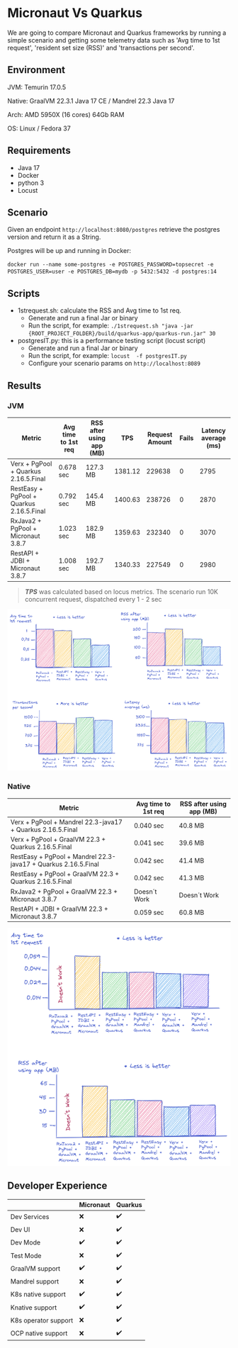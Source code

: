 # Micronaut Vs Quarkus

We are going to compare Micronaut and Quarkus frameworks by running a simple scenario and getting some telemetry data such as 'Avg time to 1st request', 'resident set size (RSS)' and 'transactions per second'. 

## Environment

JVM: Temurin 17.0.5

Native: GraalVM 22.3.1 Java 17 CE / Mandrel 22.3 Java 17

Arch: AMD 5950X (16 cores) 64Gb RAM

OS: Linux / Fedora 37 

## Requirements

- Java 17
- Docker
- python 3
- Locust

## Scenario

Given an endpoint `http://localhost:8080/postgres` retrieve the postgres version and return it as a String.

Postgres will be up and running in Docker:

```
docker run --name some-postgres -e POSTGRES_PASSWORD=topsecret -e POSTGRES_USER=user -e POSTGRES_DB=mydb -p 5432:5432 -d postgres:14
```

## Scripts

* 1strequest.sh: calculate the RSS and Avg time to 1st req.
	* Generate and run a final Jar or binary
	* Run the script, for example: `./1strequest.sh "java -jar {ROOT_PROJECT_FOLDER}/build/quarkus-app/quarkus-run.jar" 30`
*  postgresIT.py: this is a performance testing script (locust script)
	* Generate and run a final Jar or binary
	* Run the script, for example: `locust  -f postgresIT.py`
	* Configure your scenario params on `http://localhost:8089`

## Results

### JVM


| Metric        | Avg time to 1st req | RSS after using app (MB) | TPS   | Request Amount | Fails | Latency average (ms) |
| ------------- | ------------------- | ------------------------ | ----- | -------------- | ----- | -------------------- |
| Verx + PgPool  + Quarkus 2.16.5.Final  | 0.678 sec  | 127.3 MB | 1381.12 | 229638 | 0 | 2795|
| RestEasy + PgPool + Quarkus 2.16.5.Final  | 0.792 sec  | 145.4 MB | 1400.63 | 238726 | 0 | 2870|
| RxJava2 + PgPool + Micronaut 3.8.7  | 1.023 sec  | 182.9 MB | 1359.63 | 232340 | 0 | 3070|
| RestAPI + JDBI + Micronaut 3.8.7  | 1.008 sec  | 192.7 MB | 1340.33 | 227549 | 0 | 2980|

> **_TPS_** was calculated based on locus metrics. The scenario run 10K concurrent request, dispatched every 1 - 2 sec


![overview](misc/MicronautVsQuarkus.png)


### Native

| Metric        | Avg time to 1st req | RSS after using app (MB) | 
| ------------- | ------------------- | ------------------------ | 
| Verx + PgPool + Mandrel 22.3-java17 + Quarkus 2.16.5.Final  | 0.040 sec  | 40.8 MB |
| Verx + PgPool + GraalVM 22.3 + Quarkus 2.16.5.Final  | 0.041 sec  | 39.6 MB |
| RestEasy + PgPool + Mandrel 22.3-java17 + Quarkus 2.16.5.Final  | 0.042 sec  | 41.4 MB |
| RestEasy + PgPool + GraalVM 22.3 + Quarkus 2.16.5.Final  | 0.042 sec  | 41.3 MB |
| RxJava2 + PgPool + GraalVM 22.3 + Micronaut 3.8.7  | Doesn´t Work  | Doesn´t Work |
| RestAPI + JDBI + GraalVM 22.3 + Micronaut 3.8.7  | 0.059 sec  | 60.8 MB |

![overview](misc/Native_MicronautVsQuarkus.png)

## Developer Experience

|               | Micronaut           |           Quarkus        | 
| ------------- | ------------------- | ------------------------ | 
| Dev Services  | :x: | :heavy_check_mark: |
| Dev UI | :x: | :heavy_check_mark: |
| Dev Mode      | :heavy_check_mark: | :heavy_check_mark: |
| Test Mode | :x: |  :heavy_check_mark: |
| GraalVM support | :heavy_check_mark: | :heavy_check_mark: |
| Mandrel support | :x: | :heavy_check_mark: |
| K8s native support | :heavy_check_mark: | :heavy_check_mark: |
| Knative support | :heavy_check_mark: | :heavy_check_mark: |
| K8s operator support | :x: | :heavy_check_mark: |
| OCP native support | :x: | :heavy_check_mark: |
